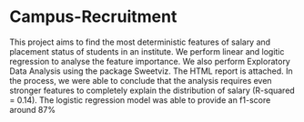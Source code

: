 # Campus-Recruitment
This project aims to find the most deterministic features of salary and placement status of students in an institute. We perform linear and logitic regression to analyse the feature importance. We also perform Exploratory Data Analysis using the package Sweetviz. The HTML report is attached. In the process, we were able to conclude that the analysis requires even stronger features to completely explain the distribution of salary (R-squared = 0.14). The logistic regression model was able to provide an f1-score around 87%
